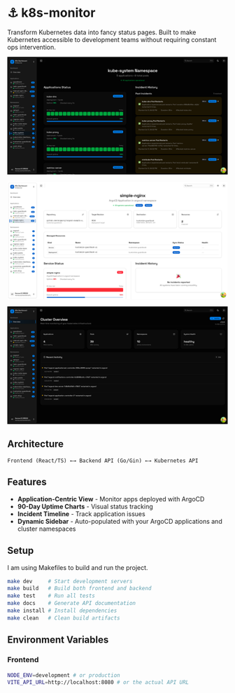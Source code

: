 # ⚓ k8s-monitor

Transform Kubernetes data into fancy status pages. Built to make Kubernetes accessible to development teams without requiring constant ops intervention. 

![k8s-monitor Dashboard](screenshots/screenshot-03.png)

![k8s-monitor Dashboard](screenshots/screenshot-02.png)

![k8s-monitor Dashboard](screenshots/screenshot-01.png)

## Architecture

```
Frontend (React/TS) ←→ Backend API (Go/Gin) ←→ Kubernetes API
```

## Features
- **Application-Centric View** - Monitor apps deployed with ArgoCD
- **90-Day Uptime Charts** - Visual status tracking
- **Incident Timeline** - Track application issues
- **Dynamic Sidebar** - Auto-populated with your ArgoCD applications and cluster namespaces


## Setup

I am using Makefiles to build and run the project.

```bash
make dev     # Start development servers
make build   # Build both frontend and backend
make test    # Run all tests
make docs    # Generate API documentation
make install # Install dependencies
make clean   # Clean build artifacts
```

## Environment Variables

### Frontend

```bash
NODE_ENV=development # or production
VITE_API_URL=http://localhost:8080 # or the actual API URL
```